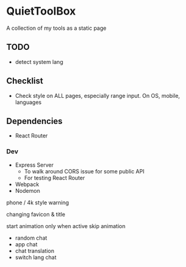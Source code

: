 # QuietToolBox
A collection of my tools as a static page

## TODO
- detect system lang

## Checklist
- Check style on ALL pages, especially range input. On OS, mobile, languages

## Dependencies
- React Router
### Dev
- Express Server
  - To walk around CORS issue for some public API
  - For testing React Router
- Webpack
- Nodemon




phone / 4k style warning

changing favicon & title

start animation only when active
skip animation

- random chat
- app chat
- chat translation
- switch lang chat